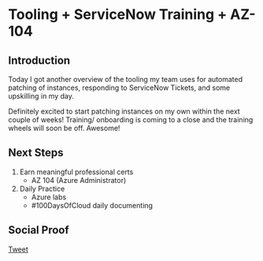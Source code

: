 
# Tooling + ServiceNow Training + AZ-104

## Introduction

Today I got another overview of the tooling my team uses for automated patching of instances, responding to ServiceNow Tickets, and some upskilling in my day.

Definitely excited to start patching instances on my own within the next couple of weeks! Training/ onboarding is coming to a close and the training wheels will soon be off. Awesome!

## Next Steps

1) Earn meaningful professional certs
    - AZ 104 (Azure Administrator)
2) Daily Practice
    - Azure labs
    - #100DaysOfCloud daily documenting

## Social Proof

[Tweet](https://twitter.com/lrnallday/status/1369619553190346755)
